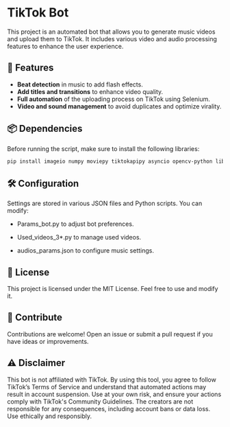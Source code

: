 # TikTok Bot

This project is an automated bot that allows you to generate music videos and upload them to TikTok. It includes various video and audio processing features to enhance the user experience.

## 🚀 Features

- **Beat detection** in music to add flash effects.
- **Add titles and transitions** to enhance video quality.
- **Full automation** of the uploading process on TikTok using Selenium.
- **Video and sound management** to avoid duplicates and optimize virality.

## 📦 Dependencies

Before running the script, make sure to install the following libraries:

```bash
pip install imageio numpy moviepy tiktokapipy asyncio opencv-python librosa selenium requests pytube pandas undetected-chromedriver chromedriver-autoinstaller
```

## 🛠 Configuration

Settings are stored in various JSON files and Python scripts. You can modify:

- Params_bot.py to adjust bot preferences.

- Used_videos_3*.py to manage used videos.

- audios_params.json to configure music settings.

## 📝 License

This project is licensed under the MIT License. Feel free to use and modify it.

## 🤝 Contribute

Contributions are welcome! Open an issue or submit a pull request if you have ideas or improvements.

## ⚠️ Disclaimer 

This bot is not affiliated with TikTok. By using this tool, you agree to follow TikTok’s Terms of Service and understand that automated actions may result in account suspension. Use at your own risk, and ensure your actions comply with TikTok's Community Guidelines. The creators are not responsible for any consequences, including account bans or data loss. Use ethically and responsibly.

